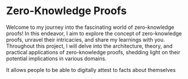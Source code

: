 # Zero-Knowledge Proofs

Welcome to my journey into the fascinating world of zero-knowledge proofs! In this endeavor, I aim to explore the concept of zero-knowledge proofs, unravel their intricacies, and share my learnings with you. Throughout this project, I will delve into the architecture, theory, and practical applications of zero-knowledge proofs, shedding light on their potential implications in various domains.

It allows people to be able to digitally attest to facts about themselves